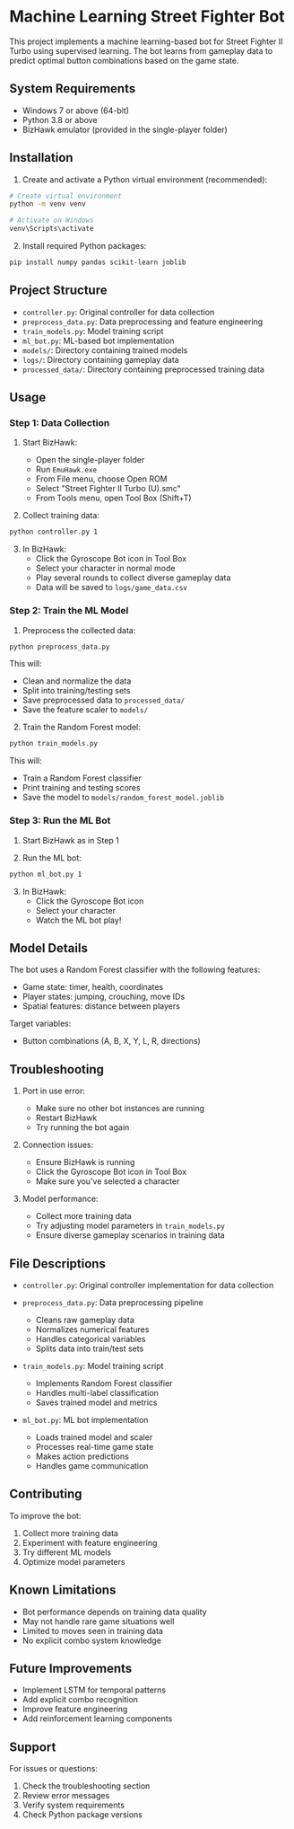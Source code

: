 # Machine Learning Street Fighter Bot

This project implements a machine learning-based bot for Street Fighter II Turbo using supervised learning. The bot learns from gameplay data to predict optimal button combinations based on the game state.

## System Requirements

- Windows 7 or above (64-bit)
- Python 3.8 or above
- BizHawk emulator (provided in the single-player folder)

## Installation

1. Create and activate a Python virtual environment (recommended):
```bash
# Create virtual environment
python -m venv venv

# Activate on Windows
venv\Scripts\activate
```

2. Install required Python packages:
```bash
pip install numpy pandas scikit-learn joblib
```

## Project Structure

- `controller.py`: Original controller for data collection
- `preprocess_data.py`: Data preprocessing and feature engineering
- `train_models.py`: Model training script
- `ml_bot.py`: ML-based bot implementation
- `models/`: Directory containing trained models
- `logs/`: Directory containing gameplay data
- `processed_data/`: Directory containing preprocessed training data

## Usage

### Step 1: Data Collection

1. Start BizHawk:
   - Open the single-player folder
   - Run `EmuHawk.exe`
   - From File menu, choose Open ROM
   - Select "Street Fighter II Turbo (U).smc"
   - From Tools menu, open Tool Box (Shift+T)

2. Collect training data:
```bash
python controller.py 1
```

3. In BizHawk:
   - Click the Gyroscope Bot icon in Tool Box
   - Select your character in normal mode
   - Play several rounds to collect diverse gameplay data
   - Data will be saved to `logs/game_data.csv`

### Step 2: Train the ML Model

1. Preprocess the collected data:
```bash
python preprocess_data.py
```
This will:
- Clean and normalize the data
- Split into training/testing sets
- Save preprocessed data to `processed_data/`
- Save the feature scaler to `models/`

2. Train the Random Forest model:
```bash
python train_models.py
```
This will:
- Train a Random Forest classifier
- Print training and testing scores
- Save the model to `models/random_forest_model.joblib`

### Step 3: Run the ML Bot

1. Start BizHawk as in Step 1

2. Run the ML bot:
```bash
python ml_bot.py 1
```

3. In BizHawk:
   - Click the Gyroscope Bot icon
   - Select your character
   - Watch the ML bot play!

## Model Details

The bot uses a Random Forest classifier with the following features:
- Game state: timer, health, coordinates
- Player states: jumping, crouching, move IDs
- Spatial features: distance between players

Target variables:
- Button combinations (A, B, X, Y, L, R, directions)

## Troubleshooting

1. Port in use error:
   - Make sure no other bot instances are running
   - Restart BizHawk
   - Try running the bot again

2. Connection issues:
   - Ensure BizHawk is running
   - Click the Gyroscope Bot icon in Tool Box
   - Make sure you've selected a character

3. Model performance:
   - Collect more training data
   - Try adjusting model parameters in `train_models.py`
   - Ensure diverse gameplay scenarios in training data

## File Descriptions

- `controller.py`: Original controller implementation for data collection
- `preprocess_data.py`: Data preprocessing pipeline
  - Cleans raw gameplay data
  - Normalizes numerical features
  - Handles categorical variables
  - Splits data into train/test sets

- `train_models.py`: Model training script
  - Implements Random Forest classifier
  - Handles multi-label classification
  - Saves trained model and metrics

- `ml_bot.py`: ML bot implementation
  - Loads trained model and scaler
  - Processes real-time game state
  - Makes action predictions
  - Handles game communication

## Contributing

To improve the bot:
1. Collect more training data
2. Experiment with feature engineering
3. Try different ML models
4. Optimize model parameters

## Known Limitations

- Bot performance depends on training data quality
- May not handle rare game situations well
- Limited to moves seen in training data
- No explicit combo system knowledge

## Future Improvements

- Implement LSTM for temporal patterns
- Add explicit combo recognition
- Improve feature engineering
- Add reinforcement learning components

## Support

For issues or questions:
1. Check the troubleshooting section
2. Review error messages
3. Verify system requirements
4. Check Python package versions 